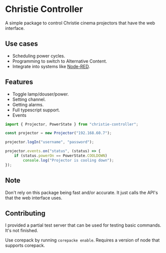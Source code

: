 # Christie Controller

A simple package to control Christie cinema projectors that have the web interface.

## Use cases

- Scheduling power cycles.
- Programming to switch to Alternative Content.
- Integrate into systems like [Node-RED](https://nodered.org/).

## Features

- Toggle lamp/douser/power.
- Setting channel.
- Getting alarms.
- Full typescript support.
- Events

```ts
import { Projector, PowerState } from "christie-controller";

const projector = new Projector("192.168.60.7");

projector.logIn("username", "password");

projector.events.on("status", (status) => {
    if (status.powerOn == PowerState.COOLDOWN)
        console.log("Projector is cooling down");
});
```

## Note

Don't rely on this package being fast and/or accurate. It just calls the API's that the web interface uses.

## Contributing

I provided a partial test server that can be used for testing basic commands. It's not finished.

Use corepack by running `corepacke enable`. Requires a version of node that supports corepack.
